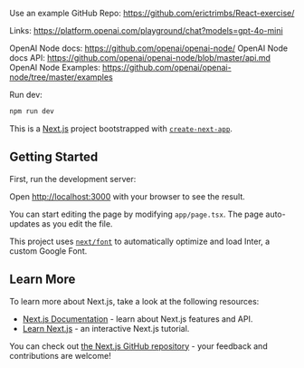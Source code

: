 Use an example GitHub Repo: https://github.com/erictrimbs/React-exercise/

Links:
https://platform.openai.com/playground/chat?models=gpt-4o-mini

OpenAI Node docs: https://github.com/openai/openai-node/
OpenAI Node docs API: https://github.com/openai/openai-node/blob/master/api.md
OpenAI Node Examples: https://github.com/openai/openai-node/tree/master/examples

Run dev:
```bash
npm run dev
```







This is a [Next.js](https://nextjs.org/) project bootstrapped with [`create-next-app`](https://github.com/vercel/next.js/tree/canary/packages/create-next-app).

## Getting Started

First, run the development server:

Open [http://localhost:3000](http://localhost:3000) with your browser to see the result.

You can start editing the page by modifying `app/page.tsx`. The page auto-updates as you edit the file.

This project uses [`next/font`](https://nextjs.org/docs/basic-features/font-optimization) to automatically optimize and load Inter, a custom Google Font.

## Learn More

To learn more about Next.js, take a look at the following resources:

- [Next.js Documentation](https://nextjs.org/docs) - learn about Next.js features and API.
- [Learn Next.js](https://nextjs.org/learn) - an interactive Next.js tutorial.

You can check out [the Next.js GitHub repository](https://github.com/vercel/next.js/) - your feedback and contributions are welcome!
